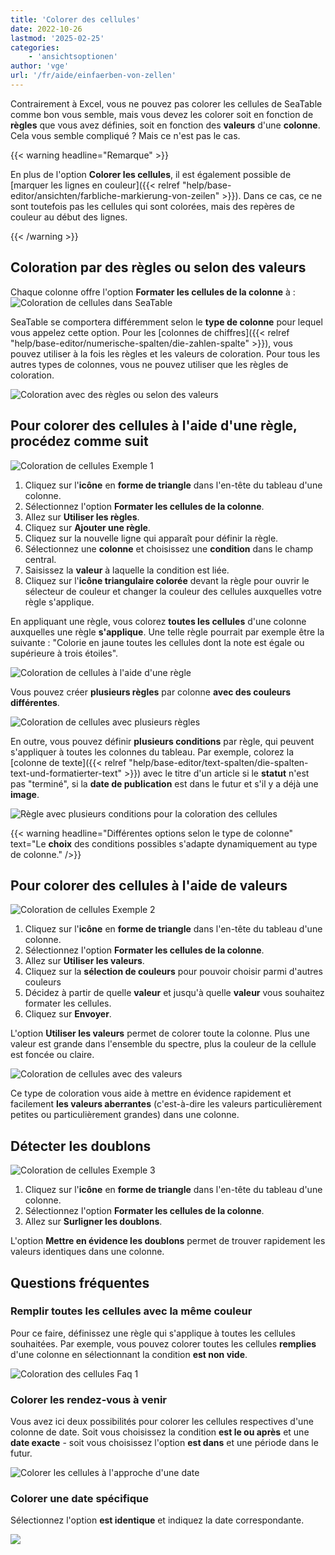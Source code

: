 ```yaml
---
title: 'Colorer des cellules'
date: 2022-10-26
lastmod: '2025-02-25'
categories:
    - 'ansichtsoptionen'
author: 'vge'
url: '/fr/aide/einfaerben-von-zellen'
---
```


Contrairement à Excel, vous ne pouvez pas colorer les cellules de SeaTable comme bon vous semble, mais vous devez les colorer soit en fonction de **règles** que vous avez définies, soit en fonction des **valeurs** d'une **colonne**. Cela vous semble compliqué ? Mais ce n'est pas le cas.

{{< warning  headline="Remarque" >}}

En plus de l'option **Colorer les cellules**, il est également possible de [marquer les lignes en couleur]({{< relref "help/base-editor/ansichten/farbliche-markierung-von-zeilen" >}}). Dans ce cas, ce ne sont toutefois pas les cellules qui sont colorées, mais des repères de couleur au début des lignes.

{{< /warning >}}

## Coloration par des règles ou selon des valeurs

Chaque colonne offre l'option **Formater les cellules de la colonne** à :  
![Coloration de cellules dans SeaTable](images/color-cells.png)

SeaTable se comportera différemment selon le **type de colonne** pour lequel vous appelez cette option. Pour les [colonnes de chiffres]({{< relref "help/base-editor/numerische-spalten/die-zahlen-spalte" >}}), vous pouvez utiliser à la fois les règles et les valeurs de coloration. Pour tous les autres types de colonnes, vous ne pouvez utiliser que les règles de coloration.

![Coloration avec des règles ou selon des valeurs](images/color-cells-rules-values.png)

## Pour colorer des cellules à l'aide d'une règle, procédez comme suit

![Coloration de cellules Exemple 1](images/einfaerben-von-zellen-beispiel-1-1.gif)

1. Cliquez sur l'**icône** en **forme de triangle** dans l'en-tête du tableau d'une colonne.
2. Sélectionnez l'option **Formater les cellules de la colonne**.
3. Allez sur **Utiliser les règles**.
4. Cliquez sur **Ajouter une règle**.
5. Cliquez sur la nouvelle ligne qui apparaît pour définir la règle.
6. Sélectionnez une **colonne** et choisissez une **condition** dans le champ central.
7. Saisissez la **valeur** à laquelle la condition est liée.
8. Cliquez sur l'**icône triangulaire colorée** devant la règle pour ouvrir le sélecteur de couleur et changer la couleur des cellules auxquelles votre règle s'applique.

En appliquant une règle, vous colorez **toutes les cellules** d'une colonne auxquelles une règle **s'applique**. Une telle règle pourrait par exemple être la suivante : "Colorie en jaune toutes les cellules dont la note est égale ou supérieure à trois étoiles".

![Coloration de cellules à l'aide d'une règle](images/Einfaerben-von-Zellen-mit-einer-Regel.png)

Vous pouvez créer **plusieurs règles** par colonne **avec des couleurs différentes**.

![Coloration de cellules avec plusieurs règles](images/Einfaerben-von-Zellen-mit-mehreren-Regeln.png)

En outre, vous pouvez définir **plusieurs conditions** par règle, qui peuvent s'appliquer à toutes les colonnes du tableau. Par exemple, colorez la [colonne de texte]({{< relref "help/base-editor/text-spalten/die-spalten-text-und-formatierter-text" >}}) avec le titre d'un article si le **statut** n'est pas "terminé", si la **date de publication** est dans le futur et s'il y a déjà une **image**.

![Règle avec plusieurs conditions pour la coloration des cellules](images/Regel-mit-mehreren-Bedingungen-fuer-die-farbliche-Zeilenmarkierung.png)

{{< warning  headline="Différentes options selon le type de colonne"  text="Le **choix** des conditions possibles s'adapte dynamiquement au type de colonne." />}}

## Pour colorer des cellules à l'aide de valeurs

![Coloration de cellules Exemple 2](images/einfaerben-von-zellen-beispiel-2-1.gif)

1. Cliquez sur l'**icône** en **forme de triangle** dans l'en-tête du tableau d'une colonne.
2. Sélectionnez l'option **Formater les cellules de la colonne**.
3. Allez sur **Utiliser les valeurs**.
4. Cliquez sur la **sélection de couleurs** pour pouvoir choisir parmi d'autres couleurs
5. Décidez à partir de quelle **valeur** et jusqu'à quelle **valeur** vous souhaitez formater les cellules.
6. Cliquez sur **Envoyer**.

L'option **Utiliser les valeurs** permet de colorer toute la colonne. Plus une valeur est grande dans l'ensemble du spectre, plus la couleur de la cellule est foncée ou claire.

![Coloration de cellules avec des valeurs](images/einfaerben-von-zellen-2.png)

Ce type de coloration vous aide à mettre en évidence rapidement et facilement **les valeurs aberrantes** (c'est-à-dire les valeurs particulièrement petites ou particulièrement grandes) dans une colonne.

## Détecter les doublons

![Coloration de cellules Exemple 3](images/einfaerben-von-zellen-beispiel-3.gif)

1. Cliquez sur l'**icône** en **forme de triangle** dans l'en-tête du tableau d'une colonne.
2. Sélectionnez l'option **Formater les cellules de la colonne**.
3. Allez sur **Surligner les doublons**.

L'option **Mettre en évidence les doublons** permet de trouver rapidement les valeurs identiques dans une colonne.

## Questions fréquentes

### Remplir toutes les cellules avec la même couleur

Pour ce faire, définissez une règle qui s'applique à toutes les cellules souhaitées. Par exemple, vous pouvez colorer toutes les cellules **remplies** d'une colonne en sélectionnant la condition **est non vide**.

![Coloration des cellules Faq 1](images/einfaerben-von-zellen-6.png)

### Colorer les rendez-vous à venir

Vous avez ici deux possibilités pour colorer les cellules respectives d'une colonne de date. Soit vous choisissez la condition **est le ou après** et une **date exacte** - soit vous choisissez l'option **est dans** et une période dans le futur.

![Colorer les cellules à l'approche d'une date](images/einfaerben-von-zellen-7.png)

### Colorer une date spécifique

Sélectionnez l'option **est identique** et indiquez la date correspondante.

![](images/einfaerben-von-zellen-8.png)
